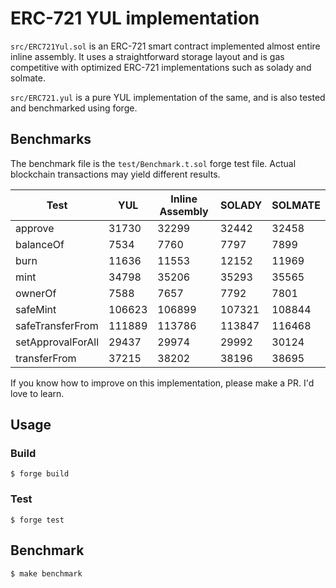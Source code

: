 # ERC-721 YUL implementation

`src/ERC721Yul.sol` is an ERC-721 smart contract implemented almost entire inline assembly. It uses a straightforward storage layout and is gas competitive with optimized ERC-721 implementations such as solady and solmate.

`src/ERC721.yul` is a pure YUL implementation of the same, and is also tested and benchmarked using forge.

## Benchmarks

The benchmark file is the `test/Benchmark.t.sol` forge test file. Actual blockchain transactions may yield different results.

| Test              | YUL    | Inline Assembly | SOLADY | SOLMATE |
| ----------------- | ------ | --------------- | ------ | ------- |
| approve           | 31730  | 32299           | 32442  | 32458   |
| balanceOf         | 7534   | 7760            | 7797   | 7899    |
| burn              | 11636  | 11553           | 12152  | 11969   |
| mint              | 34798  | 35206           | 35293  | 35565   |
| ownerOf           | 7588   | 7657            | 7792   | 7801    |
| safeMint          | 106623 | 106899          | 107321 | 108844  |
| safeTransferFrom  | 111889 | 113786          | 113847 | 116468  |
| setApprovalForAll | 29437  | 29974           | 29992  | 30124   |
| transferFrom      | 37215  | 38202           | 38196  | 38695   |

If you know how to improve on this implementation, please make a PR. I'd love to learn.

## Usage

### Build

```shell
$ forge build
```

### Test

```shell
$ forge test
```

## Benchmark

```
$ make benchmark
```
